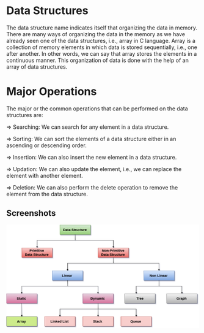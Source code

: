 
# Data Structures

The data structure name indicates itself that organizing the data in memory. There are many ways of organizing the data in the memory as we have already seen one of the data structures, i.e., array in C language. Array is a collection of memory elements in which data is stored sequentially, i.e., one after another. In other words, we can say that array stores the elements in a continuous manner. This organization of data is done with the help of an array of data structures.


# Major Operations

The major or the common operations that can be performed on the data structures are:

=> Searching: We can search for any element in a data structure.

=> Sorting: We can sort the elements of a data structure either in an ascending or descending order.

=> Insertion: We can also insert the new element in a data structure.

=> Updation: We can also update the element, i.e., we can replace the element with another element.

=> Deletion: We can also perform the delete operation to remove the element from the data structure.
## Screenshots

![App Screenshot](https://github.com/saielnaik/Data-Structure-in-C/blob/main/ds-introduction.png)

